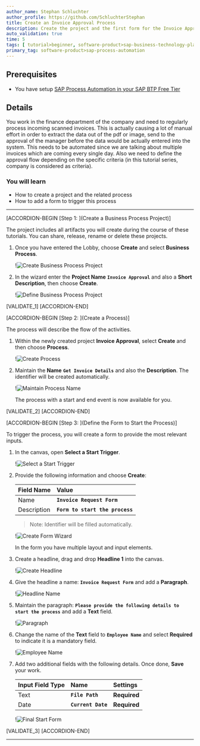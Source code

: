 ```yaml
---
author_name: Stephan Schluchter
author_profile: https://github.com/SchluchterStephan
title: Create an Invoice Approval Process
description: Create the project and the first form for the Invoice Approval Process
auto_validation: true
time: 5
tags: [ tutorial>beginner, software-product>sap-business-technology-platform, tutorial>free-tier]
primary_tag: software-product>sap-process-automation
---
```


## Prerequisites
 - You have setup [SAP Process Automation in your SAP BTP Free Tier](spa-subscribe-booster)

## Details
You work in the finance department of the company and need to regularly process incoming scanned invoices.
This is actually causing a lot of manual effort in order to extract the data out of the pdf or image, send to the approval of the manager before the data would be actually entered into the system.
This needs to be automated since we are talking about multiple invoices which are coming every single day. Also we need to define the approval flow depending on the specific criteria (in this tutorial series, company is considered as criteria).

### You will learn
  - How to create a project and the related process
  - How to add a form to trigger this process

---

[ACCORDION-BEGIN [Step 1: ](Create a Business Process Project)]

   The project includes all artifacts you will create during the course of these tutorials. You can share, release, rename or delete these projects.

1. Once you have entered the Lobby, choose **Create** and select **Business Process**.

    !![Create Business Process Project](01.png)

2. In the wizard enter the **Project Name** **`Invoice Approval`** and also a **Short Description**, then choose **Create**.

    !![Define Business Process Project](02.png)

[VALIDATE_1]
[ACCORDION-END]

[ACCORDION-BEGIN [Step 2: ](Create a Process)]

   The process will describe the flow of the activities.

1. Within the newly created project **Invoice Approval**, select **Create** and then choose **Process**.

    !![Create Process](03.png)

2. Maintain the **Name** **`Get Invoice Details`** and also the **Description**. The identifier will be created automatically.

    !![Maintain Process Name](03a.png)

    The process with a start and end event is now available for you.

[VALIDATE_2]
[ACCORDION-END]

[ACCORDION-BEGIN [Step 3: ](Define the Form to Start the Process)]

   To trigger the process, you will create a form to provide the most relevant inputs.

1. In the canvas, open **Select a Start Trigger**.

    !![Select a Start Trigger](04.png)

2. Provide the following information and choose **Create**:

    |  Field Name     | Value
    |  :------------- | :-------------
    |  Name          | **`Invoice Request Form`**
    |  Description    | **`Form to start the process`**

    > Note: Identifier will be filled automatically.

    !![Create Form Wizard](05.png)

    In the form you have multiple layout and input elements.

3. Create a headline, drag and drop **Headline 1** into the canvas.

    !![Create Headline](06.png)

4. Give the headline a name: **`Invoice Request Form`** and add a **Paragraph**.

    !![Headline Name](07.png)

5. Maintain the paragraph: **`Please provide the following details to start the process`** and add a **Text** field.

    !![Paragraph](08.png)

6. Change the name of the **Text** field to **`Employee Name`** and select **Required** to indicate it is a mandatory field.

    !![Employee Name](09.png)

7. Add two additional fields with the following details. Once done, **Save** your work.

    |  Input Field Type  | Name | Settings
    |  :------------- | :------------- | :------------
    |    Text       |**`File Path`**| **Required**
    |      Date      |  **`Current Date`** | **Required**

    !![Final Start Form](10.png)

[VALIDATE_3]
[ACCORDION-END]




---
